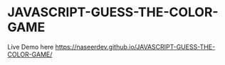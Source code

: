 # JAVASCRIPT-GUESS-THE-COLOR-GAME
Live Demo here https://naseerdev.github.io/JAVASCRIPT-GUESS-THE-COLOR-GAME/
